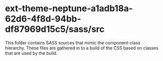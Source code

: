 # ext-theme-neptune-a1adb18a-62d6-4f8d-94bb-df87969d15c5/sass/src

This folder contains SASS sources that mimic the component-class hierarchy. These files
are gathered in to a build of the CSS based on classes that are used by the build.
